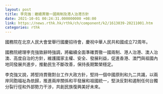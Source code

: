 ```yaml
---
layout: post
title: 李克強：繼續貫徹一國兩制及港人治港方針
date: 2021-10-01 00:24:31.000000000 +08:00
link: https://news.rthk.hk/rthk/ch/component/k2/1613039-20211001.htm
categories: rthk
---
```


國務院在北京人民大會堂舉行國慶招待會，慶祝中華人民共和國成立72周年。

國務院總理李克強致辭時強調，將繼續全面準確貫徹一國兩制、港人治港、澳人治澳、高度自治的方針，維護國家主權、安全、發展利益，促進香港、澳門與祖國內地同發展共進步，推動民生不斷改善，保持長期繁榮穩定。

李克強又說，將堅持貫徹對台工作大政方針，堅持一個中國原則和九二共識，以兩岸同胞福祉為依歸，推進兩岸關係和平發展和祖國統一，堅決反對和遏制任何台獨分裂行徑和外部勢力干涉，共創民族復興美好未來。

